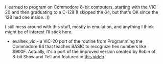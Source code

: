 I learned to program on Commodore 8-bit computers, starting with the VIC-20 and then graduating to a C-128
(I skipped the 64, but that's OK since the 128 had one inside. :))

I still mess around with this stuff, mostly in emulation, and anything I think might be of interest I'll
stick here.

* evalhex\_vic - a VIC-20 port of the routine from Programming the Commodore 64 that teaches BASIC to
                 recognize hex numbers like $900F. Actually, it's a port of the improved version created
                 by Robin of 8-bit Show and Tell and featured in [this video](https://www.youtube.com/watch?v=I8GuyK-1DmQ).
